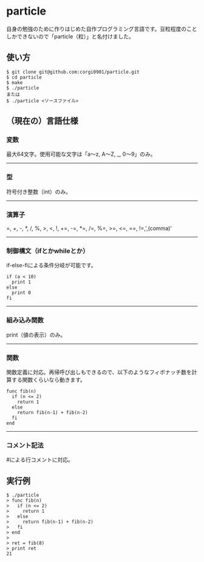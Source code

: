 # particle
自身の勉強のために作りはじめた自作プログラミング言語です。豆粒程度のことしかできないので「particle（粒）」と名付けました。

## 使い方
```
$ git clone git@github.com:corgi0901/particle.git
$ cd particle
$ make
$ ./particle
または
$ ./particle <ソースファイル>
```

## （現在の）言語仕様
### 変数
最大64文字。使用可能な文字は「a〜z, A〜Z, _, 0〜9」のみ。

---
### 型
符号付き整数（int）のみ。

---
### 演算子
=, +, -, *, /, %, >, <, !, +=, -=, *=, /=, %=, >=, <=, ==, !=,',(comma)'

---
### 制御構文（ifとかwhileとか）
if-else-fiによる条件分岐が可能です。
```
if (a < 10)
  print 1
else
  print 0
fi
```
---
### 組み込み関数
print（値の表示）のみ。

---
### 関数
関数定義に対応。再帰呼び出しもできるので、以下のようなフィボナッチ数を計算する関数くらいなら動きます。
```
func fib(n)
  if (n <= 2)
    return 1
  else
    return fib(n-1) + fib(n-2)
  fi
end
```

---
### コメント記法
#による行コメントに対応。

## 実行例
```
$ ./particle
> func fib(n)
>   if (n <= 2)
>     return 1
>   else
>     return fib(n-1) + fib(n-2)
>   fi
> end
>
> ret = fib(8)
> print ret
21
```
